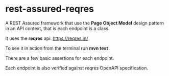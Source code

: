 # rest-assured-reqres

A REST Assured framework that use the **Page Object Model** design pattern in an API context, that is each endpoint is a class.

It uses the **reqres** api: https://reqres.in/

To see it in action from the terminal run **mvn test**

There are a few basic assertions for each endpoint.

Each endpoint is also verified against reqres OpenAPI specification.